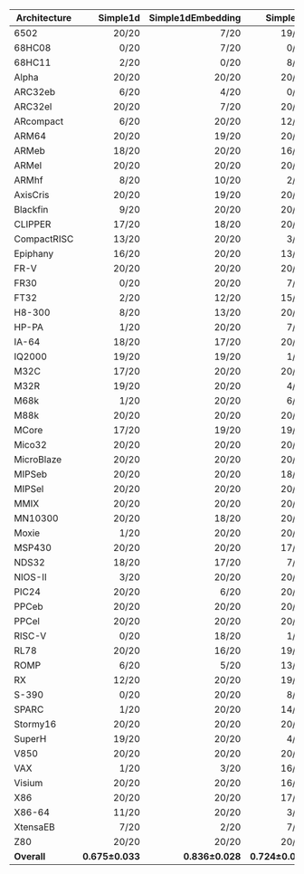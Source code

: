 | Architecture | Simple1d | Simple1dEmbedding | Simple2d | Simple2dEmbedding | ResNet50 | ResNet50Embedding |
| ------------ | ------------: | ------------: | ------------: | ------------: | ------------: | ------------: |
| 6502 | 20/20 | 7/20 | 19/20 | 1/20 | 5/20 | 6/20 |
| 68HC08 | 0/20 | 7/20 | 0/20 | 6/20 | 0/20 | 5/20 |
| 68HC11 | 2/20 | 0/20 | 8/20 | 0/20 | 0/20 | 1/20 |
| Alpha | 20/20 | 20/20 | 20/20 | 20/20 | 19/20 | 20/20 |
| ARC32eb | 6/20 | 4/20 | 0/20 | 0/20 | 1/20 | 3/20 |
| ARC32el | 20/20 | 7/20 | 20/20 | 7/20 | 20/20 | 14/20 |
| ARcompact | 6/20 | 20/20 | 12/20 | 20/20 | 18/20 | 20/20 |
| ARM64 | 20/20 | 19/20 | 20/20 | 19/20 | 14/20 | 20/20 |
| ARMeb | 18/20 | 20/20 | 16/20 | 20/20 | 20/20 | 17/20 |
| ARMel | 20/20 | 20/20 | 20/20 | 20/20 | 20/20 | 20/20 |
| ARMhf | 8/20 | 10/20 | 2/20 | 12/20 | 12/20 | 16/20 |
| AxisCris | 20/20 | 19/20 | 20/20 | 20/20 | 20/20 | 20/20 |
| Blackfin | 9/20 | 20/20 | 20/20 | 20/20 | 19/20 | 20/20 |
| CLIPPER | 17/20 | 18/20 | 20/20 | 20/20 | 19/20 | 19/20 |
| CompactRISC | 13/20 | 20/20 | 3/20 | 20/20 | 14/20 | 20/20 |
| Epiphany | 16/20 | 20/20 | 13/20 | 20/20 | 14/20 | 20/20 |
| FR-V | 20/20 | 20/20 | 20/20 | 20/20 | 20/20 | 20/20 |
| FR30 | 0/20 | 20/20 | 7/20 | 20/20 | 12/20 | 20/20 |
| FT32 | 2/20 | 12/20 | 15/20 | 20/20 | 16/20 | 19/20 |
| H8-300 | 8/20 | 13/20 | 20/20 | 6/20 | 5/20 | 5/20 |
| HP-PA | 1/20 | 20/20 | 7/20 | 20/20 | 19/20 | 20/20 |
| IA-64 | 18/20 | 17/20 | 20/20 | 16/20 | 15/20 | 19/20 |
| IQ2000 | 19/20 | 19/20 | 1/20 | 14/20 | 13/20 | 17/20 |
| M32C | 17/20 | 20/20 | 20/20 | 16/20 | 17/20 | 17/20 |
| M32R | 19/20 | 20/20 | 4/20 | 19/20 | 6/20 | 16/20 |
| M68k | 1/20 | 20/20 | 6/20 | 20/20 | 0/20 | 20/20 |
| M88k | 20/20 | 20/20 | 20/20 | 20/20 | 20/20 | 20/20 |
| MCore | 17/20 | 19/20 | 19/20 | 18/20 | 8/20 | 15/20 |
| Mico32 | 20/20 | 20/20 | 20/20 | 20/20 | 20/20 | 20/20 |
| MicroBlaze | 20/20 | 20/20 | 20/20 | 20/20 | 20/20 | 20/20 |
| MIPSeb | 20/20 | 20/20 | 18/20 | 20/20 | 20/20 | 20/20 |
| MIPSel | 20/20 | 20/20 | 20/20 | 20/20 | 20/20 | 20/20 |
| MMIX | 20/20 | 20/20 | 20/20 | 20/20 | 20/20 | 20/20 |
| MN10300 | 20/20 | 18/20 | 20/20 | 20/20 | 19/20 | 20/20 |
| Moxie | 1/20 | 20/20 | 20/20 | 20/20 | 18/20 | 20/20 |
| MSP430 | 20/20 | 20/20 | 17/20 | 20/20 | 14/20 | 20/20 |
| NDS32 | 18/20 | 17/20 | 7/20 | 19/20 | 16/20 | 19/20 |
| NIOS-II | 3/20 | 20/20 | 20/20 | 20/20 | 13/20 | 20/20 |
| PIC24 | 20/20 | 6/20 | 20/20 | 11/20 | 20/20 | 16/20 |
| PPCeb | 20/20 | 20/20 | 20/20 | 20/20 | 20/20 | 20/20 |
| PPCel | 20/20 | 20/20 | 20/20 | 20/20 | 20/20 | 20/20 |
| RISC-V | 0/20 | 18/20 | 1/20 | 16/20 | 5/20 | 7/20 |
| RL78 | 20/20 | 16/20 | 19/20 | 18/20 | 18/20 | 12/20 |
| ROMP | 6/20 | 5/20 | 13/20 | 0/20 | 13/20 | 0/20 |
| RX | 12/20 | 20/20 | 19/20 | 20/20 | 19/20 | 20/20 |
| S-390 | 0/20 | 20/20 | 8/20 | 20/20 | 10/20 | 18/20 |
| SPARC | 1/20 | 20/20 | 14/20 | 20/20 | 17/20 | 20/20 |
| Stormy16 | 20/20 | 20/20 | 20/20 | 20/20 | 19/20 | 20/20 |
| SuperH | 19/20 | 20/20 | 4/20 | 20/20 | 9/20 | 20/20 |
| V850 | 20/20 | 20/20 | 20/20 | 20/20 | 20/20 | 20/20 |
| VAX | 1/20 | 3/20 | 16/20 | 4/20 | 16/20 | 11/20 |
| Visium | 20/20 | 20/20 | 16/20 | 19/20 | 20/20 | 19/20 |
| X86 | 20/20 | 20/20 | 17/20 | 20/20 | 20/20 | 20/20 |
| X86-64 | 11/20 | 20/20 | 3/20 | 20/20 | 18/20 | 18/20 |
| XtensaEB | 7/20 | 2/20 | 7/20 | 2/20 | 2/20 | 18/20 |
| Z80 | 20/20 | 20/20 | 20/20 | 20/20 | 20/20 | 20/20 |
| **Overall** | **0.675±0.033** | **0.836±0.028** | **0.724±0.031** | **0.824±0.029** | **0.743±0.035** | **0.846±0.024** |
